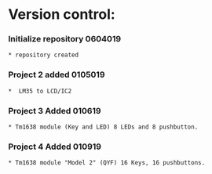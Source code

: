 # Version control:

### Initialize repository 0604019 
    * repository created

### Project 2 added 0105019 
    *  LM35 to LCD/IC2

### Project 3 Added 010619
    * Tm1638 module (Key and LED) 8 LEDs and 8 pushbutton. 

### Project 4 Added 010919
    * Tm1638 module "Model 2" (QYF) 16 Keys, 16 pushbuttons. 
